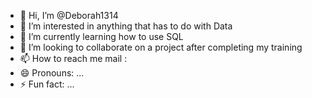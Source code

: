 - 👋 Hi, I’m @Deborah1314
- 👀 I’m interested in anything that has to do with Data
- 🌱 I’m currently learning how to use SQL
- 💞️ I’m looking to collaborate on a project after completing my training
- 📫 How to reach me mail : 
- 😄 Pronouns: ...
- ⚡ Fun fact: ...

<!---
Deborah1314/Deborah1314 is a ✨ special ✨ repository because its `README.md` (this file) appears on your GitHub profile.
You can click the Preview link to take a look at your changes.
--->
